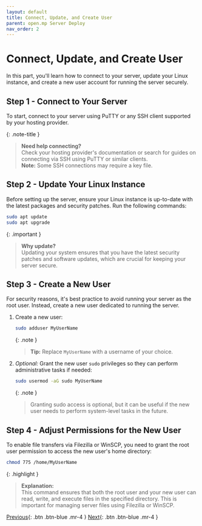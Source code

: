 ```yaml
---
layout: default
title: Connect, Update, and Create User
parent: open.mp Server Deploy
nav_order: 2
---
```


# Connect, Update, and Create User

In this part, you'll learn how to connect to your server, update your Linux instance, and create a new user account for running the server securely.

## Step 1 - Connect to Your Server

To start, connect to your server using PuTTY or any SSH client supported by your hosting provider.

{: .note-title }
>
> **Need help connecting?**  
> Check your hosting provider's documentation or search for guides on connecting via SSH using PuTTY or similar clients.  
> **Note:** Some SSH connections may require a key file.

## Step 2 - Update Your Linux Instance

Before setting up the server, ensure your Linux instance is up-to-date with the latest packages and security patches. Run the following commands:

```bash
sudo apt update
sudo apt upgrade
```

{: .important }
> **Why update?**  
> Updating your system ensures that you have the latest security patches and software updates, which are crucial for keeping your server secure.

## Step 3 - Create a New User

For security reasons, it's best practice to avoid running your server as the root user. Instead, create a new user dedicated to running the server.

1. Create a new user:
    ```bash
    sudo adduser MyUserName
    ```
    {: .note }
    > **Tip:** Replace `MyUserName` with a username of your choice. 

2. *Optional:* Grant the new user `sudo` privileges so they can perform administrative tasks if needed:
    ```bash
    sudo usermod -aG sudo MyUserName
    ```
    {: .note }
    > Granting sudo access is optional, but it can be useful if the new user needs to perform system-level tasks in the future.

## Step 4 - Adjust Permissions for the New User

To enable file transfers via Filezilla or WinSCP, you need to grant the root user permission to access the new user's home directory:

```bash
chmod 775 /home/MyUserName
```

{: .highlight } 
> **Explanation:**  
> This command ensures that both the root user and your new user can read, write, and execute files in the specified directory. This is important for managing server files using Filezilla or WinSCP.


[Previous](/openmp-server-deploy/introduction.md){: .btn .btn-blue .mr-4 }
[Next](/openmp-server-deploy/part-b){: .btn .btn-blue .mr-4 }

